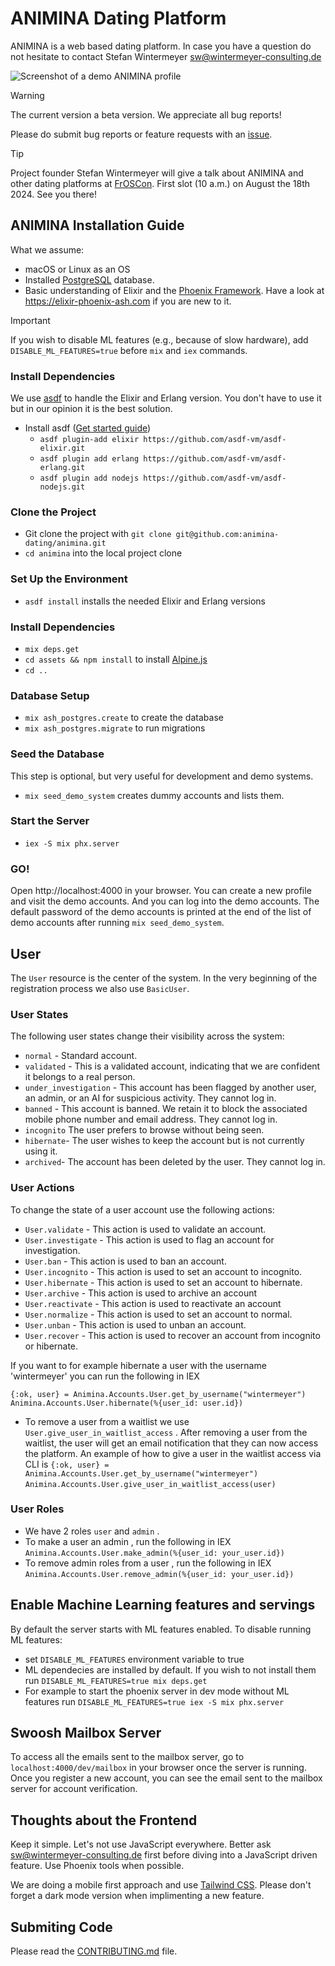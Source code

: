 # ANIMINA Dating Platform

ANIMINA is a web based dating platform. In case you have a question do not
hesitate to contact Stefan Wintermeyer <sw@wintermeyer-consulting.de>

![Screenshot of a demo ANIMINA profile](https://github.com/animina-dating/animina/blob/main/priv/static/images/profile-screenshot.webp?raw=true)

> [!WARNING]
> The current version a beta version. We appreciate all bug reports!

Please do submit bug reports or feature requests with an [issue](https://github.com/animina-dating/animina/issues/new).

> [!TIP]
> Project founder Stefan Wintermeyer will give a talk about ANIMINA and other
> dating platforms at [FrOSCon](https://froscon.org). First slot (10 a.m.) on
> August the 18th 2024. See you there!

## ANIMINA Installation Guide

What we assume:

- macOS or Linux as an OS
- Installed [PostgreSQL](https://www.postgresql.org) database.
- Basic understanding of Elixir and the [Phoenix Framework](https://phoenixframework.org). Have a look at https://elixir-phoenix-ash.com if you are new to it.

> [!IMPORTANT]
> If you wish to disable ML features (e.g., because of slow hardware), add `DISABLE_ML_FEATURES=true` before `mix` and `iex` commands.

### Install Dependencies

We use [asdf](https://asdf-vm.com) to handle the Elixir and Erlang version. You don't have to use it but in our opinion it is the best solution.

- Install asdf ([Get started guide](https://asdf-vm.com/guide/getting-started.html))
  - `asdf plugin-add elixir https://github.com/asdf-vm/asdf-elixir.git`
  - `asdf plugin add erlang https://github.com/asdf-vm/asdf-erlang.git`
  - `asdf plugin add nodejs https://github.com/asdf-vm/asdf-nodejs.git`

### Clone the Project

- Git clone the project with `git clone git@github.com:animina-dating/animina.git`
- `cd animina` into the local project clone

### Set Up the Environment

- `asdf install` installs the needed Elixir and Erlang versions

### Install Dependencies

- `mix deps.get`
- `cd assets && npm install` to install [Alpine.js](https://alpinejs.dev)
- `cd ..`

### Database Setup

- `mix ash_postgres.create` to create the database
- `mix ash_postgres.migrate` to run migrations

### Seed the Database

This step is optional, but very useful for development and demo systems.

- `mix seed_demo_system` creates dummy accounts and lists them.

### Start the Server

- `iex -S mix phx.server`

### GO!

Open http://localhost:4000 in your browser. You can create a new profile and visit the demo accounts. And you can log into the demo accounts. The default password of the demo accounts is printed at the end of the list of demo accounts after running `mix seed_demo_system`.

## User

The `User` resource is the center of the system. In the very beginning of the registration process we also use `BasicUser`.

### User States

The following user states change their visibility across the system:

- `normal` - Standard account.
- `validated` - This is a validated account, indicating that we are confident it belongs to a real person.
- `under_investigation` - This account has been flagged by another user, an admin, or an AI for suspicious activity. They cannot log in.
- `banned` - This account is banned. We retain it to block the associated mobile phone number and email address. They cannot log in.
- `incognito` The user prefers to browse without being seen.
- `hibernate`- The user wishes to keep the account but is not currently using it.
- `archived`- The account has been deleted by the user. They cannot log in.

### User Actions

To change the state of a user account use the following actions:

- `User.validate` - This action is used to validate an account.
- `User.investigate` - This action is used to flag an account for investigation.
- `User.ban` - This action is used to ban an account.
- `User.incognito` - This action is used to set an account to incognito.
- `User.hibernate` - This action is used to set an account to hibernate.
- `User.archive` - This action is used to archive an account
- `User.reactivate` - This action is used to reactivate an account
- `User.normalize` - This action is used to set an account to normal.
- `User.unban` - This action is used to unban an account.
- `User.recover` - This action is used to recover an account from incognito or hibernate.

If you want to for example hibernate a user with the username 'wintermeyer' you can run the following in IEX

`{:ok, user} = Animina.Accounts.User.get_by_username("wintermeyer") `
`Animina.Accounts.User.hibernate(%{user_id: user.id})`


- To remove a user from a waitlist we use `User.give_user_in_waitlist_access` .
After removing a user from the waitlist, the user will get an email notification that they can now access the platform.
An example of how to give a user in the waitlist access via CLI is 
`{:ok, user} = Animina.Accounts.User.get_by_username("wintermeyer") `
`Animina.Accounts.User.give_user_in_waitlist_access(user)`


### User Roles

- We have 2 roles `user` and `admin` .
- To make a user an admin , run the following in IEX `Animina.Accounts.User.make_admin(%{user_id: your_user.id})`
- To remove admin roles from a user , run the following in IEX `Animina.Accounts.User.remove_admin(%{user_id: your_user.id})`

## Enable Machine Learning features and servings

By default the server starts with ML features enabled. To disable running ML features:

- set `DISABLE_ML_FEATURES` environment variable to true
- ML dependecies are installed by default. If you wish to not install them run `DISABLE_ML_FEATURES=true mix deps.get`
- For example to start the phoenix server in dev mode without ML features run `DISABLE_ML_FEATURES=true iex -S mix phx.server`

## Swoosh Mailbox Server

To access all the emails sent to the mailbox server, go to `localhost:4000/dev/mailbox` in your browser once the server is running.
Once you register a new account, you can see the email sent to the mailbox server for account verification.

## Thoughts about the Frontend

Keep it simple. Let's not use JavaScript everywhere. Better ask sw@wintermeyer-consulting.de first
before diving into a JavaScript driven feature. Use Phoenix tools when possible.

We are doing a mobile first approach and use [Tailwind CSS](https://tailwindui.com). Please don't
forget a dark mode version when implimenting a new feature.

## Submiting Code

Please read the [CONTRIBUTING.md](CONTRIBUTING.md) file.
